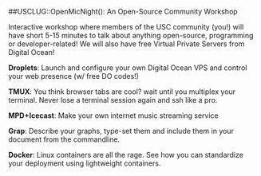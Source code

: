 ##USCLUG::OpenMicNight(): An Open-Source Community Workshop

Interactive workshop where members of the USC community (you!) will have short 5-15 minutes to talk about anything open-source, programming or developer-related! We will also have free Virtual Private Servers from Digital Ocean!

**Droplets**: Launch and configure your own Digital Ocean VPS and control your web presence (w/ free DO codes!)

**TMUX**: You think browser tabs are cool? wait until you multiplex your terminal. Never lose a terminal session again and ssh like a pro.

**MPD+Icecast**: Make your own internet music streaming service

**Grap**: Describe your graphs, type-set them and include them in your document from the commandline.

**Docker**: Linux containers are all the rage. See how you can standardize your deployment using lightweight containers.